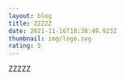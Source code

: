 ```yaml
---
layout: blog
title: ZZZZZ
date: 2021-11-16T18:38:49.923Z
thumbnail: img/logo.svg
rating: 5
---
```

ZZZZZ